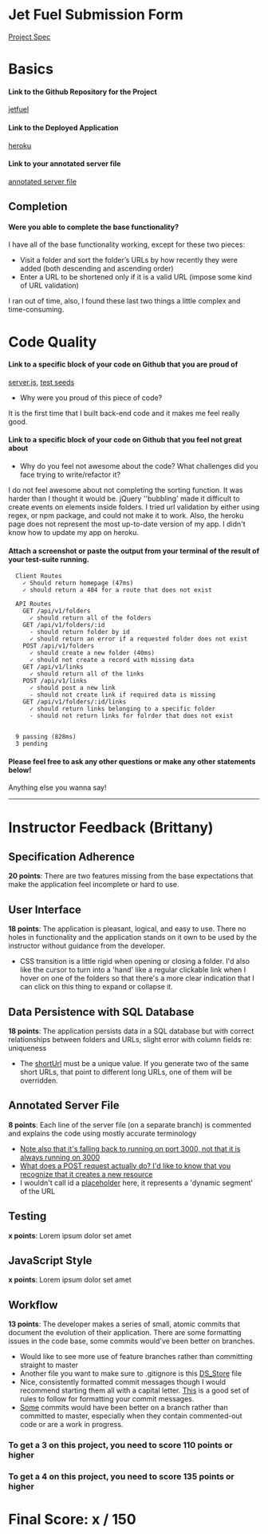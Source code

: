 # Jet Fuel Submission Form

[Project Spec](http://frontend.turing.io/projects/jet-fuel.html)

# Basics

#### Link to the Github Repository for the Project
[jetfuel](https://github.com/JustynaField/jet-fuel)

#### Link to the Deployed Application
[heroku](https://justyna-jet-fuel.herokuapp.com/)

#### Link to your annotated server file
[annotated server file](https://github.com/JustynaField/jet-fuel/blob/master/server-comments.js)

## Completion

#### Were you able to complete the base functionality?

I have all of the base functionality working, except for these two pieces:

- Visit a folder and sort the folder’s URLs by how recently they were added (both descending and ascending order)
- Enter a URL to be shortened only if it is a valid URL (impose some kind of URL validation)

I ran out of time, also, I found these last two things a little complex and time-consuming.

# Code Quality

#### Link to a specific block of your code on Github that you are proud of
[server.js](https://github.com/JustynaField/jet-fuel/blob/master/server.js),
[test seeds](https://github.com/JustynaField/jet-fuel/blob/master/db/test/seeds/folders.js)

* Why were you proud of this piece of code?

It is the first time that I built back-end code and it makes me feel really good. 

#### Link to a specific block of your code on Github that you feel not great about
* Why do you feel not awesome about the code? What challenges did you face trying to write/refactor it?

I do not feel awesome about not completing the sorting function. It was harder than I thought it would be. jQuery ''bubbling' made it difficult to create events on elements inside folders. 
I tried url validation by either using regex, or npm package, and could not make it to work.
Also, the heroku page does not represent the most up-to-date version of my app. I didn't know how to update my app on heroku.

#### Attach a screenshot or paste the output from your terminal of the result of your test-suite running.

```
  Client Routes
    ✓ Should return homepage (47ms)
    ✓ should return a 404 for a route that does not exist

  API Routes
    GET /api/v1/folders
      ✓ should return all of the folders
    GET /api/v1/folders/:id
      - should return folder by id
      ✓ should return an error if a requested folder does not exist
    POST /api/v1/folders
      ✓ should create a new folder (40ms)
      ✓ should not create a record with missing data
    GET /api/v1/links
      ✓ should return all of the links
    POST /api/v1/links
      ✓ should post a new link
      - should not create link if required data is missing
    GET /api/v1/folders/:id/links
      ✓ should return links belonging to a specific folder
      - should not return links for folrder that does not exist


  9 passing (828ms)
  3 pending
```


#### Please feel free to ask any other questions or make any other statements below!

Anything else you wanna say!

-----


# Instructor Feedback (Brittany)

## Specification Adherence

**20 points**: There are two features missing from the base expectations that make the application feel incomplete or hard to use.

## User Interface

**18 points**: The application is pleasant, logical, and easy to use. There no holes in functionality and the application stands on it own to be used by the instructor without guidance from the developer.

* CSS transition is a little rigid when opening or closing a folder. I'd also like the cursor to turn into a 'hand' like a regular clickable link when I hover on one of the folders so that there's a more clear indication that I can click on this thing to expand or collapse it.

## Data Persistence with SQL Database

**18 points**: The application persists data in a SQL database but with correct relationships between folders and URLs, slight error with column fields re: uniqueness

* The [shortUrl](https://github.com/JustynaField/jet-fuel/blob/master/db/migrations/20170816132247_initial.js#L14) must be a unique value. If you generate two of the same short URLs, that point to different long URLs, one of them will be overridden. 
 
## Annotated Server File

**8 points**: Each line of the server file (on a separate branch) is commented and explains the code using mostly accurate terminology

* [Note also that it's falling back to running on port 3000, not that it is always running on 3000](https://github.com/JustynaField/jet-fuel/blob/master/server-comments.js#L21)
* [What does a POST request actually do? I'd like to know that you recognize that it creates a new resource](https://github.com/JustynaField/jet-fuel/blob/master/server-comments.js#L53-L54)
* I wouldn't call id a [placeholder](https://github.com/JustynaField/jet-fuel/blob/master/server-comments.js#L81) here, it represents a 'dynamic segment' of the URL


## Testing

**x points**: Lorem ipsum dolor set amet

## JavaScript Style

**x points**: Lorem ipsum dolor set amet

## Workflow

**13 points**: The developer makes a series of small, atomic commits that document the evolution of their application. There are some formatting issues in the code base, some commits would've been better on branches.

* Would like to see more use of feature branches rather than committing straight to master
* Another file you want to make sure to .gitignore is this [DS_Store](https://github.com/JustynaField/jet-fuel/blob/master/.DS_Store) file
* Nice, consistently formatted commit messages though I would recommend starting them all with a capital letter.  [This](https://chris.beams.io/posts/git-commit/) is a good set of rules to follow for formatting your commit messages.
* [Some](https://github.com/JustynaField/jet-fuel/commit/ad4cf691ba18813148882b16de5c6edf04e5d860) commits would have been better on a branch rather than committed to master, especially when they contain commented-out code or are a work in progress.


### To get a 3 on this project, you need to score 110 points or higher
### To get a 4 on this project, you need to score 135 points or higher

# Final Score: x / 150
